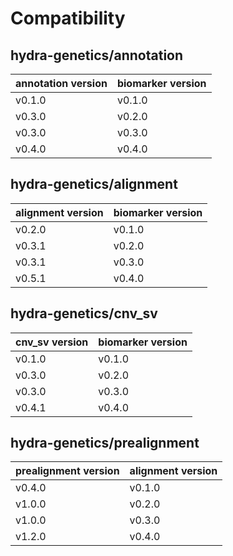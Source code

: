 # Compatibility
## hydra-genetics/annotation

| annotation version | biomarker version |
| --- | --- |
| v0.1.0 | v0.1.0 |
| v0.3.0 | v0.2.0 |
| v0.3.0 | v0.3.0 |
| v0.4.0 | v0.4.0 |

## hydra-genetics/alignment

| alignment version | biomarker version |
| --- | --- |
| v0.2.0 | v0.1.0 |
| v0.3.1 | v0.2.0 |
| v0.3.1 | v0.3.0 |
| v0.5.1 | v0.4.0 |

## hydra-genetics/cnv_sv

| cnv_sv version | biomarker version |
| --- | --- |
| v0.1.0 | v0.1.0 |
| v0.3.0 | v0.2.0 |
| v0.3.0 | v0.3.0 |
| v0.4.1 | v0.4.0 |

## hydra-genetics/prealignment

| prealignment version | alignment version |
| --- | --- |
| v0.4.0 | v0.1.0 |
| v1.0.0 | v0.2.0 |
| v1.0.0 | v0.3.0 |
| v1.2.0 | v0.4.0 |
